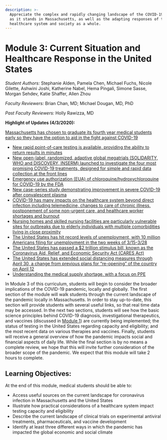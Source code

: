 ```yaml
---
description: >-
  Appreciate the complex and rapidly changing landscape of the COVID-19 pandemic
  as it stands in Massachusetts, as well as the adapting responses of the
  healthcare system and society as a whole.
---
```


# Module 3: Current Situation and Healthcare Response in the United States

_Student Authors:_  Stephanie Alden, Pamela Chen, Michael Fuchs, Nicole Gilette, Ashwini Joshi, Katherine Nabel, Hema Pingali, Simone Sasse, Morgan Sehdev, Katie Shaffer, Allen Zhou

_Faculty Reviewers:_ Brian Chan, MD; Michael Dougan, MD, PhD

_Past Faculty Reviewers:_ Holly Rawizza, MD

**Highlight of Updates \(4/3/2020\):**

[Massachusetts has chosen to graduate its fourth year medical students early so they have the option to aid in the fight against COVID-19](https://curriculum.covidstudentresponse.org/module-3-current-situation-and-healthcare-response/current-landscape-for-covid-19-in-massachusetts#latest-announcements-in-massachusetts)

* [New rapid point-of-care testing is available, providing the ability to return results in minutes](https://curriculum.covidstudentresponse.org/module-3-current-situation-and-healthcare-response/testing-capacity-and-eligibility#testing-capacity)
* [New open-label, randomized, adaptive global megatrials \(SOLIDARITY, WHO and DISCOVERY, INSERM\) launched to investigate the four most promising COVID-19 treatments, designed for simple and rapid data collection at the front lines](https://curriculum.covidstudentresponse.org/module-3-current-situation-and-healthcare-response/ongoing-clinical-trials#recent-data-supporting-repurposed-drug-candidates-for-covid-19)
* [Emergency use authorization \(EUA\) of chloroquine/hydroxychloroquine for COVID-19 by the FDA](https://curriculum.covidstudentresponse.org/module-3-current-situation-and-healthcare-response/ongoing-clinical-trials#recent-data-supporting-repurposed-drug-candidates-for-covid-19)
* [New case-series study demonstrating improvement in severe COVID-19 after convalescent plasma ](https://curriculum.covidstudentresponse.org/module-3-current-situation-and-healthcare-response/ongoing-clinical-trials#antibody-treatments)
* [COVID-19 has many impacts on the healthcare system beyond direct infection including telemedicine, changes to care of chronic illness, postponement of some non-urgent care, and healthcare worker shortages and burnout](https://curriculum.covidstudentresponse.org/module-3-current-situation-and-healthcare-response/implication-for-the-healthcare-system-beyond-covid-19-patients#routine-and-chronic-care)
* [Nursing homes and skilled nursing facilities are particularly vulnerable sites for outbreaks due to elderly individuals with multiple comorbidities living in close proximity](https://curriculum.covidstudentresponse.org/module-3-current-situation-and-healthcare-response/implication-for-the-healthcare-system-beyond-covid-19-patients#the-role-of-skilled-nursing-facilities-and-nursing-homes)
* [The United States has hit record levels of unemployment, with 10 million Americans filing for unemployment in the two weeks of 3/15-3/28](https://curriculum.covidstudentresponse.org/module-3-current-situation-and-healthcare-response/socioeconomic-ramifications#impact-on-work)
* [The United States has passed a $2 trillion stimulus bill, known as the Coronavirus Aid, Relief, and Economic Security Act \(CARES Act\)](https://curriculum.covidstudentresponse.org/module-3-current-situation-and-healthcare-response/socioeconomic-ramifications#what-is-being-done-in-response)
* [The United States has extended social distancing measures through April 30, a change from previous plans for “re-opening” of the country on April 12](https://curriculum.covidstudentresponse.org/module-3-current-situation-and-healthcare-response/socioeconomic-ramifications#what-is-being-done-in-response)
* [Understanding the medical supply shortage, with a focus on PPE](https://curriculum.covidstudentresponse.org/module-3-current-situation-and-healthcare-response/socioeconomic-ramifications#understanding-the-medical-supply-shortage)

In Module 3 of this curriculum, students will begin to consider the broader implications of the COVID-19 pandemic, locally and globally. The first section of the module will walk students through the current landscape of the pandemic locally in Massachusetts. In order to stay up-to-date, this section will provide students with several useful links, so that real time data may be accessed. In the next two sections, students will see how the basic science principles behind COVID-19 diagnosis, investigational therapeutics, and vaccines \(discussed in [Module 1](https://docs.google.com/document/d/1gjUuqTLi7xqMVzgWeYAFulmaIiKzhYY89PVOJJVvlNo/edit?ts=5e743689)\) are currently being implemented; the status of testing in the United States regarding capacity and eligibility; and the most recent data on various therapies and vaccines. Finally, students will receive a general overview of how the pandemic impacts social and financial aspects of daily life. While the final section is by no means a complete review, we hope that this will invite further consideration of the broader scope of the pandemic. We expect that this module will take 2 hours to complete.

## Learning Objectives:

At the end of this module, medical students should be able to:

* Access useful sources on the current landscape for coronavirus infection in Massachusetts and the United States
* Illustrate how practical considerations of a healthcare system impact testing capacity and eligibility
* Describe the current landscape of clinical trials on experimental antiviral treatments, pharmaceuticals, and vaccine development 
* Identify at least three different ways in which the pandemic has impacted the global economic and social climate

